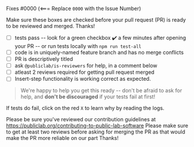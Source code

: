 Fixes #0000  (<=== Replace `0000` with the Issue Number)

Make sure these boxes are checked before your pull request (PR) is ready to be reviewed and merged. Thanks!

* [ ] tests pass -- look for a green checkbox ✔️ a few minutes after opening your PR -- or run tests locally with `npm run test-all`
* [ ] code is in uniquely-named feature branch and has no merge conflicts
* [ ] PR is descriptively titled
* [ ] ask `@publiclab/is-reviewers` for help, in a comment below 
* [ ] atleast 2 reviews required for getting pull request merged
* [ ] Insert-step functionality is working correct as expected.
> We're happy to help you get this ready -- don't be afraid to ask for help, and **don't be discouraged** if your tests fail at first!

If tests do fail, click on the red `X` to learn why by reading the logs.

Please be sure you've reviewed our contribution guidelines at https://publiclab.org/contributing-to-public-lab-software
Please make sure to get at least two reviews before asking for merging the PR as that would make the PR more reliable on our part
Thanks!
